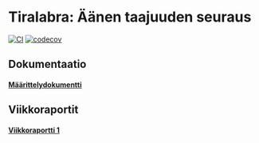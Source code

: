 # Tiralabra: Äänen taajuuden seuraus

[![CI](https://github.com/ollpu/tiralabra/actions/workflows/coverage.yml/badge.svg)](https://github.com/ollpu/tiralabra/actions/workflows/coverage.yml)
[![codecov](https://codecov.io/gh/ollpu/tiralabra/branch/main/graph/badge.svg?token=NXYLTIWRUU)](https://codecov.io/gh/ollpu/tiralabra)

## Dokumentaatio

#### [Määrittelydokumentti](dokumentaatio/määrittelydokumentti.md)

## Viikkoraportit

#### [Viikkoraportti 1](dokumentaatio/viikkoraportti1.md)
